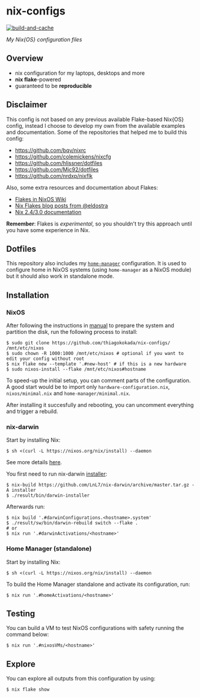 # nix-configs

[![build-and-cache](https://github.com/thiagokokada/nix-configs/actions/workflows/build-and-cache.yml/badge.svg)](https://github.com/thiagokokada/nix-configs/actions/workflows/build-and-cache.yml)

*My Nix{OS} configuration files*

## Overview

* nix configuration for my laptops, desktops and more
* **nix flake**-powered
* guaranteed to be **reproducible**

## Disclaimer

This config is not based on any previous available Flake-based Nix{OS} config,
instead I choose to develop my own from the available examples and
documentation. Some of the repositories that helped me to build this config:

- https://github.com/bqv/nixrc
- https://github.com/colemickens/nixcfg
- https://github.com/hlissner/dotfiles
- https://github.com/Mic92/dotfiles
- https://github.com/nrdxp/nixflk

Also, some extra resources and documentation about Flakes:

- [Flakes in NixOS Wiki](https://nixos.wiki/wiki/Flakes)
- [Nix Flakes blog posts from
  @eldostra](https://www.tweag.io/blog/2020-05-25-flakes/)
- [Nix 2.4/3.0 documentation](https://nixos.org/manual/nix/unstable/)

**Remember**: Flakes is *experimental*, so you shouldn't try this approach
until you have some experience in Nix.

## Dotfiles

This repository also includes my
[`home-manager`](https://github.com/nix-community/home-manager/) configuration.
It is used to configure home in NixOS systems (using `home-manager` as a NixOS
module) but it should also work in standalone mode.

## Installation

### NixOS

After following the instructions in
[manual](https://nixos.org/manual/nixos/stable/#sec-installation) to prepare the
system and partition the disk, run the following process to install:

```console
$ sudo git clone https://github.com/thiagokokada/nix-configs/ /mnt/etc/nixos
$ sudo chown -R 1000:1000 /mnt/etc/nixos # optional if you want to edit your config without root
$ nix flake new --template '.#new-host' # if this is a new hardware
$ sudo nixos-install --flake /mnt/etc/nixos#hostname
```

To speed-up the initial setup, you can comment parts of the configuration.
A good start would be to import only `hardware-configuration.nix`,
`nixos/minimal.nix` and `home-manager/minimal.nix`.

After installing it succesfully and rebooting, you can uncomment everything and
trigger a rebuild.

### nix-darwin

Start by installing Nix:

```console
$ sh <(curl -L https://nixos.org/nix/install) --daemon
```

See more details
[here](https://nixos.org/manual/nix/stable/#sect-multi-user-installation).

You first need to run nix-darwin
[installer](https://github.com/LnL7/nix-darwin#install):

```console
$ nix-build https://github.com/LnL7/nix-darwin/archive/master.tar.gz -A installer
$ ./result/bin/darwin-installer
```

Afterwards run:

```console
$ nix build '.#darwinConfigurations.<hostname>.system'
$ ./result/sw/bin/darwin-rebuild switch --flake .
# or
$ nix run '.#darwinActivations/<hostname>'
```

### Home Manager (standalone)

Start by installing Nix:

```console
$ sh <(curl -L https://nixos.org/nix/install) --daemon
```

To build the Home Manager standalone and activate its configuration, run:

```console
$ nix run '.#homeActivations/<hostname>'
```

## Testing

You can build a VM to test NixOS configurations with safety running the
command below:

```console
$ nix run '.#nixosVMs/<hostname>'
```

## Explore

You can explore all outputs from this configuration by using:

``` console
$ nix flake show
```
